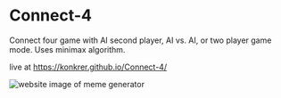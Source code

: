 # Connect-4
Connect four game with AI second player, AI vs. AI, or two player game mode.  Uses minimax algorithm.

live at https://konkrer.github.io/Connect-4/

![website image of meme generator](https://repository-images.githubusercontent.com/249830407/49440680-6e2d-11ea-88ae-4d84668138e0)
